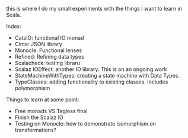 this is where I do my small experiments with the things I want to learn in Scala.

Index:
- CatsIO: functional IO monad
- Circe: JSON library
- Monocle: Functional lenses
- Refined: Refining data types 
- Scalacheck: testing libraru
- Scalaz IOEffect: another IO library. This is on an ongoing work
- StateMachineWithTypes: creating a state machine with Data Types. 
- TypeClasses: adding functionality to existing classes. Includes polymorphism 


Things to learn at some point: 

- Free monads VS Tagless final
- Finish the Scalaz IO
- Testing on Monocle: how to demonstrate isomorphism on transformations?
